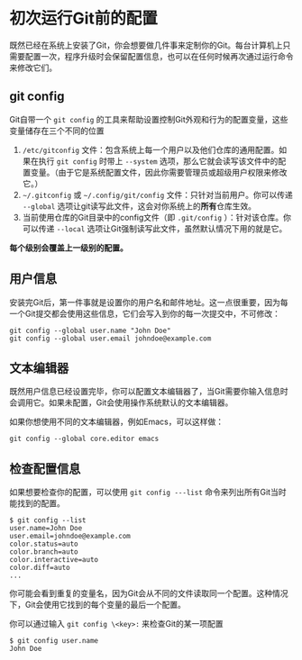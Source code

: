 # 初次运行Git前的配置

既然已经在系统上安装了Git，你会想要做几件事来定制你的Git。每台计算机上只需要配置一次，程序升级时会保留配置信息，也可以在任何时候再次通过运行命令来修改它们。

## git config

Git自带一个 ```git config``` 的工具来帮助设置控制Git外观和行为的配置变量，这些变量储存在三个不同的位置

1. ```/etc/gitconfig``` 文件：包含系统上每一个用户以及他们仓库的通用配置。如果在执行 ```git config``` 时带上 ```--system``` 选项，那么它就会读写该文件中的配置变量。（由于它是系统配置文件，因此你需要管理员或超级用户权限来修改它。）
2. ```~/.gitconfig``` 或 ```~/.config/git/config``` 文件：只针对当前用户。你可以传递 ```--global``` 选项让git读写此文件，这会对你系统上的**所有**仓库生效。
3. 当前使用仓库的Git目录中的config文件（即 ```.git/config``` ）：针对该仓库。你可以传递 ```--local``` 选项让Git强制读写此文件，虽然默认情况下用的就是它。

**每个级别会覆盖上一级别的配置。**

## 用户信息

安装完Git后，第一件事就是设置你的用户名和邮件地址。这一点很重要，因为每一个Git提交都会使用这些信息，它们会写入到你的每一次提交中，不可修改：

```
git config --global user.name "John Doe"
git config --global user.email johndoe@example.com
```

## 文本编辑器

既然用户信息已经设置完毕，你可以配置文本编辑器了，当Git需要你输入信息时会调用它。如果未配置，Git会使用操作系统默认的文本编辑器。

如果你想使用不同的文本编辑器，例如Emacs，可以这样做：

```
git config --global core.editor emacs
```

## 检查配置信息

如果想要检查你的配置，可以使用 ```git config ---list``` 命令来列出所有Git当时能找到的配置。

```
$ git config --list
user.name=John Doe
user.email=johndoe@example.com
color.status=auto
color.branch=auto
color.interactive=auto
color.diff=auto
...
```

你可能会看到重复的变量名，因为Git会从不同的文件读取同一个配置。这种情况下，Git会使用它找到的每个变量的最后一个配置。

你可以通过输入 ```git config \<key>:``` 来检查Git的某一项配置

```
$ git config user.name
John Doe
```
